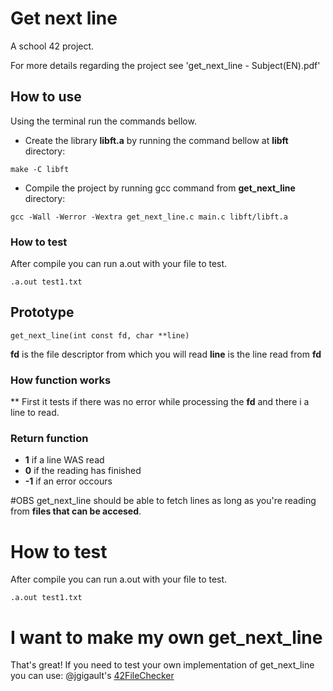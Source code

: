 # Get next line
A school 42 project.

For more details regarding the project see 'get_next_line - Subject(EN).pdf'

## How to use

Using the terminal run the commands bellow.

- Create the library **libft.a** by running the command bellow at **libft** directory:
```
make -C libft
```
- Compile the project by running gcc command from **get_next_line** directory:
```
gcc -Wall -Werror -Wextra get_next_line.c main.c libft/libft.a
```

### How to test

After compile you can run a.out with your file to test.
```
.a.out test1.txt
```

## Prototype
```
get_next_line(int const fd, char **line)
```
**fd** is the file descriptor from which you will read
**line** is the line read from **fd**

### How function works
** First it tests if there was no error while processing the **fd** and there i a line to read.

### Return function
 - **1** if a line WAS read
 - **0** if the reading has finished
 - **-1** if an error occours


#OBS
get_next_line should be able to fetch lines as long as you're reading from **files that can be accesed**.

# How to test

After compile you can run a.out with your file to test.
```
.a.out test1.txt
```

# I want to make my own get_next_line

That's great!
If you need to test your own implementation of get_next_line you can use:
@jgigault's [42FileChecker](https://github.com/jgigault/42FileChecker)
